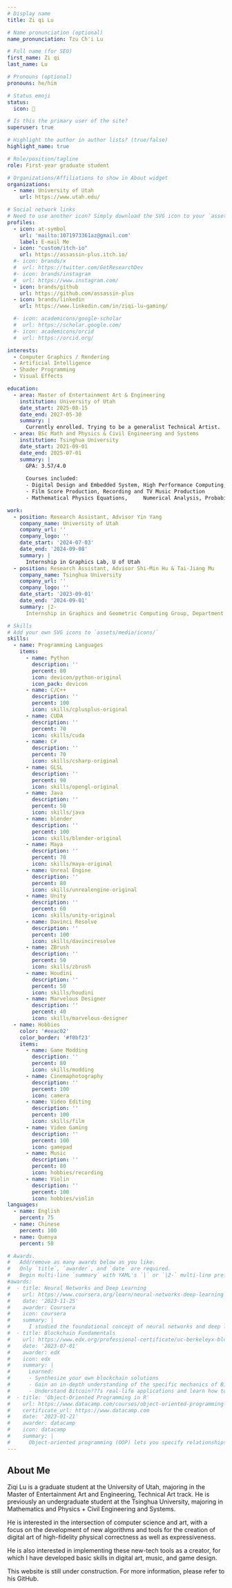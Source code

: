 ```yaml
---
# Display name
title: Zi qi Lu

# Name pronunciation (optional)
name_pronunciation: Tzu Ch'i Lu

# Full name (for SEO)
first_name: Zi qi
last_name: Lu

# Pronouns (optional)
pronouns: he/him

# Status emoji
status:
  icon: 🚀

# Is this the primary user of the site?
superuser: true

# Highlight the author in author lists? (true/false)
highlight_name: true

# Role/position/tagline
role: First-year graduate student

# Organizations/Affiliations to show in About widget
organizations:
  - name: University of Utah
    url: https://www.utah.edu/

# Social network links
# Need to use another icon? Simply download the SVG icon to your `assets/media/icons/` folder.
profiles:
  - icon: at-symbol
    url: 'mailto:1071973361az@gmail.com'
    label: E-mail Me
  - icon: "custom/itch-io"
    url: https://assassin-plus.itch.io/
  #- icon: brands/x
  #  url: https://twitter.com/GetResearchDev
  #- icon: brands/instagram
  #  url: https://www.instagram.com/
  - icon: brands/github
    url: https://github.com/assassin-plus
  - icon: brands/linkedin
    url: https://www.linkedin.com/in/ziqi-lu-gaming/

  #- icon: academicons/google-scholar
  #  url: https://scholar.google.com/
  #- icon: academicons/orcid
  #  url: https://orcid.org/

interests:
  - Computer Graphics / Rendering
  - Artificial Intelligence
  - Shader Programming
  - Visual Effects

education:
  - area: Master of Entertainment Art & Engineering
    institution: University of Utah
    date_start: 2025-08-15
    date_end: 2027-05-30
    summary: |
      Currently enrolled. Trying to be a generalist Technical Artist.
  - area: BSc Math and Physics & Civil Engineering and Systems
    institution: Tsinghua University
    date_start: 2021-09-01
    date_end: 2025-07-01
    summary: |
      GPA: 3.57/4.0
  
      Courses included:
      - Digital Design and Embedded System, High Performance Computing,	Computer Systems, Computer Graphics, Artificial Intelligence, Data Structure
      - Film Score Production, Recording and TV Music Production
      - Mathematical Physics Equations, 	Numerical Analysis, Probability and Stochastic Processes

work:
  - position: Research Assistant, Advisor Yin Yang
    company_name: University of Utah
    company_url: ''
    company_logo: ''
    date_start: '2024-07-03'
    date_end: '2024-09-08'
    summary: |
      Internship in Graphics Lab, U of Utah
  - position: Research Assistant, Advisor Shi-Min Hu & Tai-Jiang Mu
    company_name: Tsinghua University
    company_url: ''
    company_logo: ''
    date_start: '2023-09-01'
    date_end: '2024-09-01'
    summary: |2-
      Internship in Graphics and Geometric Computing Group, Department of Computer Science and Technology

# Skills
# Add your own SVG icons to `assets/media/icons/`
skills:
  - name: Programming Languages
    items:
      - name: Python
        description: ''
        percent: 80
        icon: devicon/python-original
        icon_pack: devicon
      - name: C/C++
        description: ''
        percent: 100
        icon: skills/cplusplus-original
      - name: CUDA
        description: ''
        percent: 70
        icon: skills/cuda
      - name: C#
        description: ''
        percent: 70
        icon: skills/csharp-original
      - name: GLSL
        description: ''
        percent: 90
        icon: skills/opengl-original
      - name: Java
        description: ''
        percent: 50
        icon: skills/java
      - name: blender
        description: ''
        percent: 100
        icon: skills/blender-original
      - name: Maya
        description: ''
        percent: 70
        icon: skills/maya-original
      - name: Unreal Engine
        description: ''
        percent: 80
        icon: skills/unrealengine-original
      - name: Unity
        description: ''
        percent: 60
        icon: skills/unity-original
      - name: Davinci Resolve
        description: ''
        percent: 100
        icon: skills/davinciresolve
      - name: ZBrush
        description: ''
        percent: 50
        icon: skills/zbrush
      - name: Houdini
        description: ''
        percent: 50
        icon: skills/houdini
      - name: Marvelous Designer
        description: ''
        percent: 40
        icon: skills/marvelous-designer
  - name: Hobbies
    color: '#eeac02'
    color_border: '#f0bf23'
    items:
      - name: Game Modding
        description: ''
        percent: 80
        icon: skills/modding
      - name: Cinemaphotography
        description: ''
        percent: 100
        icon: camera
      - name: Video Editing
        description: ''
        percent: 100
        icon: skills/film
      - name: Video Gaming
        description: ''
        percent: 100
        icon: gamepad
      - name: Music
        description: ''
        percent: 80
        icon: hobbies/recording
      - name: Violin
        description: ''
        percent: 100
        icon: hobbies/violin
languages:
  - name: English
    percent: 75
  - name: Chinese
    percent: 100
  - name: Quenya
    percent: 50

# Awards.
#   Add/remove as many awards below as you like.
#   Only `title`, `awarder`, and `date` are required.
#   Begin multi-line `summary` with YAML's `|` or `|2-` multi-line prefix and indent 2 spaces below.
#awards:
#  - title: Neural Networks and Deep Learning
#    url: https://www.coursera.org/learn/neural-networks-deep-learning
#    date: '2023-11-25'
#    awarder: Coursera
#    icon: coursera
#    summary: |
#      I studied the foundational concept of neural networks and deep learning. By the end, I was familiar with the significant technological trends driving the rise of deep learning; build, train, and apply fully connected deep neural networks; implement efficient (vectorized) neural networks; identify key parameters in a neural network???s architecture; and apply deep learning to your own applications.
#  - title: Blockchain Fundamentals
#    url: https://www.edx.org/professional-certificate/uc-berkeleyx-blockchain-fundamentals
#    date: '2023-07-01'
#    awarder: edX
#    icon: edx
#    summary: |
#      Learned:
#      - Synthesize your own blockchain solutions
#      - Gain an in-depth understanding of the specific mechanics of Bitcoin
#      - Understand Bitcoin???s real-life applications and learn how to attack and destroy Bitcoin, Ethereum, smart contracts and Dapps, and alternatives to Bitcoin???s Proof-of-Work consensus algorithm
#  - title: 'Object-Oriented Programming in R'
#    url: https://www.datacamp.com/courses/object-oriented-programming-with-s3-and-r6-in-r
#    certificate_url: https://www.datacamp.com
#    date: '2023-01-21'
#    awarder: datacamp
#    icon: datacamp
#    summary: |
#      Object-oriented programming (OOP) lets you specify relationships between functions and the objects that they can act on, helping you manage complexity in your code. This is an intermediate level course, providing an introduction to OOP, using the S3 and R6 systems. S3 is a great day-to-day R programming tool that simplifies some of the functions that you write. R6 is especially useful for industry-specific analyses, working with web APIs, and building GUIs.
---
```

## About Me

Ziqi Lu is a graduate student at the University of Utah, majoring in the Master of Entertainment Art and Engineering, Technical Art track. He is  previously an undergraduate student at the Tsinghua University, majoring in Mathematics and Physics + Civil Engineering and Systems.

He is interested in the intersection of computer science and art, with a focus on the development of new algorithms and tools for the creation of digital art of high-fidelity physical correctness as well as expressiveness.

He is also interested in implementing these new-tech tools as a creator, for which I have developed basic skills in digital art, music, and game design.

This website is still under construction. For more information, please refer to his GitHub.
